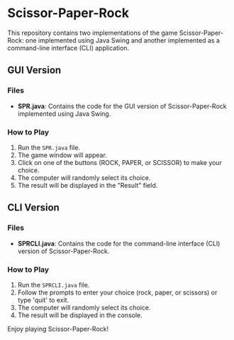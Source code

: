 # Scissor-Paper-Rock

This repository contains two implementations of the game Scissor-Paper-Rock: one implemented using Java Swing and another implemented as a command-line interface (CLI) application.

## GUI Version

### Files
- **SPR.java**: Contains the code for the GUI version of Scissor-Paper-Rock implemented using Java Swing.

### How to Play
1. Run the `SPR.java` file.
2. The game window will appear.
3. Click on one of the buttons (ROCK, PAPER, or SCISSOR) to make your choice.
4. The computer will randomly select its choice.
5. The result will be displayed in the "Result" field.

## CLI Version

### Files
- **SPRCLI.java**: Contains the code for the command-line interface (CLI) version of Scissor-Paper-Rock.

### How to Play
1. Run the `SPRCLI.java` file.
2. Follow the prompts to enter your choice (rock, paper, or scissors) or type 'quit' to exit.
3. The computer will randomly select its choice.
4. The result will be displayed in the console.

Enjoy playing Scissor-Paper-Rock!

